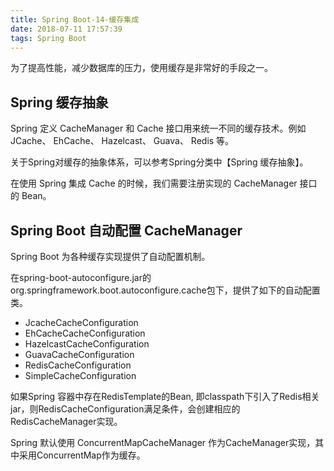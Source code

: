 ```yaml
---
title: Spring Boot-14-缓存集成
date: 2018-07-11 17:57:39
tags: Spring Boot
---
```


为了提高性能，减少数据库的压力，使用缓存是非常好的手段之一。

## Spring 缓存抽象
Spring 定义 CacheManager 和 Cache 接口用来统一不同的缓存技术。例如 JCache、 EhCache、 Hazelcast、 Guava、 Redis 等。

关于Spring对缓存的抽象体系，可以参考Spring分类中【Spring 缓存抽象】。

在使用 Spring 集成 Cache 的时候，我们需要注册实现的 CacheManager 接口 的 Bean。

## Spring Boot 自动配置 CacheManager
Spring Boot 为各种缓存实现提供了自动配置机制。

在spring-boot-autoconfigure.jar的org.springframework.boot.autoconfigure.cache包下，提供了如下的自动配置类。
- JcacheCacheConfiguration
- EhCacheCacheConfiguration
- HazelcastCacheConfiguration
- GuavaCacheConfiguration
- RedisCacheConfiguration
- SimpleCacheConfiguration 

如果Spring 容器中存在RedisTemplate的Bean, 即classpath下引入了Redis相关jar，则RedisCacheConfiguration满足条件，会创建相应的RedisCacheManager实现。

Spring 默认使用 ConcurrentMapCacheManager 作为CacheManager实现，其中采用ConcurrentMap作为缓存。
